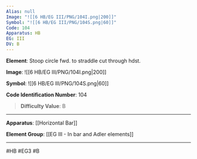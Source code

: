 ```yaml
---
Alias: null
Image: "![[6 HB/EG III/PNG/104I.png|200]]"
Symbol: "![[6 HB/EG III/PNG/104S.png|60]]"
Code: 104
Apparatus: HB
EG: III
DV: B
---
```

**Element**: Stoop circle fwd. to straddle cut through hdst.

**Image**:
![[6 HB/EG III/PNG/104I.png|200]]

**Symbol**:
![[6 HB/EG III/PNG/104S.png|60]]

**Code Identification Number**: 104

>**Difficulty Value**: B

___
**Apparatus**: [[Horizontal Bar]]

**Element Group**: [[EG III - In bar and Adler elements]]
___
#HB #EG3 #B
